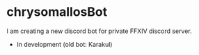 # chrysomallosBot
I am creating a new discord bot for private FFXIV discord server.

- In development (old bot: Karakul)